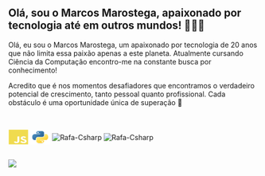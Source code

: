 ## Olá, sou o Marcos Marostega, apaixonado por tecnologia até em outros mundos! 👨🏻‍🚀

Olá, eu sou o Marcos Marostega, um apaixonado por tecnologia de 20 anos que não limita essa paixão apenas a este planeta. Atualmente cursando Ciência da Computação encontro-me na constante busca por conhecimento!

Acredito que é nos momentos desafiadores que encontramos o verdadeiro potencial de crescimento, tanto pessoal quanto profissional. Cada obstáculo é uma oportunidade única de superação 🚀

##

<div style="display: inline_block"><br>
  
  <img align="center" alt="Rafa-Js" height="30" width="40" src="https://raw.githubusercontent.com/devicons/devicon/master/icons/javascript/javascript-plain.svg">
  <img align="center" alt="Rafa-Python" height="30" width="40" src="https://raw.githubusercontent.com/devicons/devicon/master/icons/python/python-original.svg">
  <img align="center" alt="Rafa-Csharp" height="30" width="40" src="https://cdn.jsdelivr.net/gh/devicons/devicon/icons/mysql/mysql-original.svg" />
  <img align="center" alt="Rafa-Csharp" height="30" width="40" src="https://cdn.jsdelivr.net/gh/devicons/devicon/icons/java/java-original.svg" />
  
</div>
  
  ##
 
<div> 
  <a href="https://www.linkedin.com/in/marcos-marostega" target="_blank"><img src="https://img.shields.io/badge/-LinkedIn-%230077B5?style=for-the-badge&logo=linkedin&logoColor=white" target="_blank"></a> 
  
</div>
